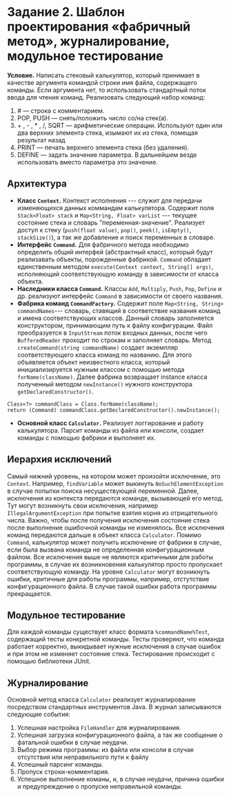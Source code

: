 # Задание 2. Шаблон проектирования «фабричный метод», журналирование, модульное тестирование
**Условие.** Написать стековый калькулятор, который принимает в качестве аргумента командой строки имя файла, содержащего команды. Если аргумента нет, то использовать стандартный поток ввода для чтения команд. Реализовать следующий набор команд:
1. \#  — строка с комментарием.
2. POP, PUSH — снять/положить число со/на стек(а).
3. \+ , - , * , /, SQRT — арифметические операции. Используют один или два верхних элемента стека, изымают их из стека, помещая результат назад
4. PRINT — печать верхнего элемента стека (без удаления).
5. DEFINE — задать значение параметра. В дальнейшем везде использовать вместо
параметра это значение.

## Архитектура
- **Класс `Context`.** Контекст исполнения --- служит для передачи изменяющихся данных коммандам калькулятора. Содержит поля `Stack<Float> stack` и `Map<String, Float> varList` --- текущее состояние стека и словарь "переменная-значение". Реализует доступ к стеку (`push(float value)`, `pop()`, `peek()`, `isEmpty()`, `stackSize()`), а так же добавление и поиск переменных в словаре.
- **Интерфейс `Command`.** Для фабричного метода необходимо определить общий интерфей (абстрактный класс), который будут реализавать объекты, порожденные фабрикой. `Command` обладает единственным методом `execute(Context context, String[] args)`, исполняющий соответствующую команду в зависимости от класса объекта.
- **Наследники класса `Command`.** Классы `Add`, `Multiply`, `Push`, `Pop`, `Define` и др. реализуют интерфейс `Command` в зависимости от своего названия.
- **Фабрика команд `CommandFactory`.** Содержит поле `Map<String, String> commandNames`--- словарь, ставящий в соответствие названия команд и имена соответствующих классов. Данный словарь заполняется конструктором, принимающим путь к файлу конфигурации. Файл преобразуется в `InputStream` поток входных данных, после чего `BufferedReader` проходит по строкам и заполняет словарь. 
Метод `createCommand(string commandName)` создает экземпляр соответствующего класса команд по названию. Для этого объявляется объект неизвестного класса, который инициализируется нужным классом с помощью метода `forName(className)`. Далее фабрика возвращает instance класса полученный методом `newInstance()` нужного конструктора `getDeclaredConstructor()`.
```
Class<?> commandClass = Class.forName(className);  
return (Command) commandClass.getDeclaredConstructor().newInstance();
```
- **Основной класс `Calculator`.** Реализует логгирование и работу калькулятора. Парсит команды из файла или консоли, создает команды с помощью фабрики и выполняет их.
## Иерархия исключений
Самый нижний уровень, на котором может произойти исключение, это `Context`. Например, `findVariable` может выкинуть `NoSuchElementException` в случае попытки поиска несуществующей переменной. 
Далее, исключения из контекста передаются команде, вызывающей его метод. Тут могут возникнуть свои исключения, например `IllegalArgumentException` при попытке взятия корня из отрицательного числа. Важно, чтобы после получения исключения состояние стека после выполнение ошибочной команды не изменялось. Все исключения команд передаются дальше в объект класса `Calculator`.
Помимо `Command`, калькулятор может получить исключение от фабрики в случае, если была вызвана команда не определенная конфигурационным файлом.
Все исключения выше не являются критичными для работы программы, в случае их возникновения калькулятор просто пропускает соответствующую команду. На уровне `Calculator` могут возникнуть ошибки, критичные для работы программы, например, отстутствие конфигурационного файла. В случае такой ошибки работа программы прекращается.

## Модульное тестирование
Для каждой команды существует класс формата `%commandName%Test`, содержащий тесты конкретной команды. Тесты проверяют, что команда работает корректно, выкидывает нужные исключения в случае ошибок и при этом не изменяет состояние стека. Тестирование происходит с помощью библиотеки JUnit.

## Журналирование
Основной метод класса `Calculator` реализует журналирование посредством стандартных инструментов Java. В журнал записываются следующие события:
1. Успешная настройка `FileHandler` для журналирования.
2. Успешная загрузка конфигурационного файла, а так же сообщение о фатальной ошибки в случае неудачи.
3. Выбор режима программы: из файла или консоли в случае отсутствия или неправильного пути к файлу
4. Успешный парсинг команды.
5. Пропуск строки-комментария.
6. Успешное выполнение команы, и, в случае неудачи, причина ошибки и предупреждение о пропуске неправильной команды.
